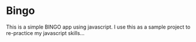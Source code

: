 # Bingo
This is a simple BINGO app using javascript. I use this as a sample project to re-practice my javascript skills...